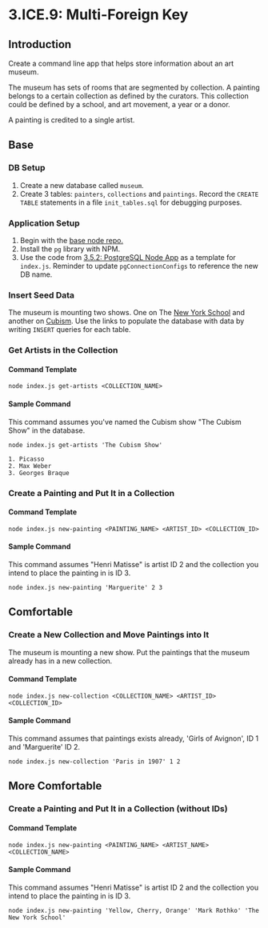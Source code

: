 # 3.ICE.9: Multi-Foreign Key

## Introduction

Create a command line app that helps store information about an art museum.

The museum has sets of rooms that are segmented by collection. A painting belongs to a certain collection as defined by the curators. This collection could be defined by a school, and art movement, a year or a donor.

A painting is credited to a single artist.

## Base

### DB Setup

1. Create a new database called `museum`. 
2. Create 3 tables: `painters`, `collections` and `paintings`. Record the `CREATE TABLE` statements in a file `init_tables.sql` for debugging purposes. 

### Application Setup

1. Begin with the [base node repo.](https://github.com/rocketacademy/base-node-swe1)
2. Install the `pg` library with NPM.
3. Use the code from [3.5.2: PostgreSQL Node App](../3.5-sql-applications/3.5.2-postgresql-node-app.md#select) as a template for `index.js`. Reminder to update `pgConnectionConfigs` to reference the new DB name.

### Insert Seed Data

The museum is mounting two shows. One on The [New York School](https://www.wikiart.org/en/artists-by-painting-school/new-york-school) and another on [Cubism](https://www.wikiart.org/en/artists-by-art-movement/cubism). Use the links to populate the database with data by writing `INSERT` queries for each table.

### Get Artists in the Collection

#### Command Template

```text
node index.js get-artists <COLLECTION_NAME>
```

#### Sample Command

This command assumes you've named the Cubism show "The Cubism Show" in the database.

```
node index.js get-artists 'The Cubism Show'
```

```
1. Picasso
2. Max Weber
3. Georges Braque
```

### Create a Painting and Put It in a Collection

#### Command Template

```text
node index.js new-painting <PAINTING_NAME> <ARTIST_ID> <COLLECTION_ID>
```

#### Sample Command

This command assumes "Henri Matisse" is artist ID 2 and the collection you intend to place the painting in is ID 3.

```
node index.js new-painting 'Marguerite' 2 3
```

## Comfortable

### Create a New Collection and Move Paintings into It

The museum is mounting a new show. Put the paintings that the museum already has in a new collection.

#### Command Template

```text
node index.js new-collection <COLLECTION_NAME> <ARTIST_ID> <COLLECTION_ID>
```

#### Sample Command

This command assumes that paintings exists already, 'Girls of Avignon', ID 1 and 'Marguerite' ID 2.

```
node index.js new-collection 'Paris in 1907' 1 2
```

## More Comfortable

### Create a Painting and Put It in a Collection \(without IDs\)

#### Command Template

```text
node index.js new-painting <PAINTING_NAME> <ARTIST_NAME> <COLLECTION_NAME>
```

#### Sample Command

This command assumes "Henri Matisse" is artist ID 2 and the collection you intend to place the painting in is ID 3.

```
node index.js new-painting 'Yellow, Cherry, Orange' 'Mark Rothko' 'The New York School'
```

